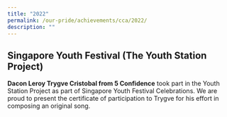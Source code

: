```yaml
---
title: "2022"
permalink: /our-pride/achievements/cca/2022/
description: ""
---
```

Singapore Youth Festival (The Youth Station Project)
----------------------------------------------------

**Dacon Leroy Trygve Cristobal from 5 Confidence** took part in the Youth Station Project as part of Singapore Youth Festival Celebrations. We are proud to present the certificate of participation to Trygve for his effort in composing an original song.